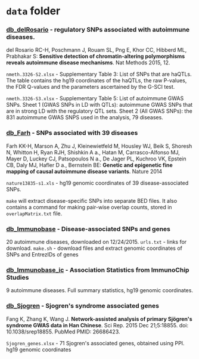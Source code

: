 # `data` folder

### [db_delRosario](http://www.nature.com/nmeth/journal/v12/n5/full/nmeth.3326.html) - regulatory SNPs associated with autoimmune diseases.

del Rosario RC-H, Poschmann J, Rouam SL, Png E, Khor CC, Hibberd ML, Prabhakar S: **Sensitive detection of chromatin-altering polymorphisms reveals autoimmune disease mechanisms**. Nat Methods 2015, 12.

`nmeth.3326-S2.xlsx` - Supplementary Table 3: List of SNPs that are haQTLs. The table contains the hg19 coordinates of the haQTLs, the raw P-values, the FDR Q-values and the parameters ascertained by the G-SCI test.

`nmeth.3326-S3.xlsx` - Supplementary Table 5: List of autoimmune GWAS SNPs. Sheet 1 (GWAS SNPs in LD with QTLs): autoimmune GWAS SNPs that are in strong LD with the regulatory QTL sets. Sheet 2 (All GWAS SNPs): the 831 autoimmune GWAS SNPS used in the analysis, 79 diseases.

### [db_Farh](http://www.nature.com/nature/journal/vaop/ncurrent/pdf/nature13835.pdf) - SNPs associated with 39 diseases

Farh KK-H, Marson A, Zhu J, Kleinewietfeld M, Housley WJ, Beik S, Shoresh N, Whitton H, Ryan RJH, Shishkin A a., Hatan M, Carrasco-Alfonso MJ, Mayer D, Luckey CJ, Patsopoulos N a., De Jager PL, Kuchroo VK, Epstein CB, Daly MJ, Hafler D a., Bernstein BE: **Genetic and epigenetic fine mapping of causal autoimmune disease variants**. Nature 2014

`nature13835-s1.xls` - hg19 genomic coordinates of 39 disease-associated SNPs.

`make` will extract disease-specific SNPs into separate BED files. It also contains a command for making pair-wise overlap counts, stored in `overlapMatrix.txt` file.

### [db_Immunobase](http://www.immunobase.org/page/Welcome/display) - Disease-associated SNPs and genes

20 autoimmune diseases, downloaded on 12/24/2015. `urls.txt` - links for download. `make.sh` - download files and extract genomic coordinates of SNPs and EntrezIDs of genes

### [db_Immunobase_ic](https://www.immunobase.org/downloads/protected_data/iChip_Data/) - Association Statistics from ImmunoChip Studies

9 autoimmune diseases. Full summary statistics, hg19 genomic coordinates.

### [db_Sjogren](http://www.nature.com/articles/srep18855) - Sjogren's syndrome associated genes

Fang K, Zhang K, Wang J. **Network-assisted analysis of primary Sjögren's
syndrome GWAS data in Han Chinese**. Sci Rep. 2015 Dec 21;5:18855. doi:
10.1038/srep18855. PubMed PMID: 26686423.

`Sjogren_genes.xlsx` - 71 Sjogren's associated genes, obtained using PPI. hg19 genomic coordinates


